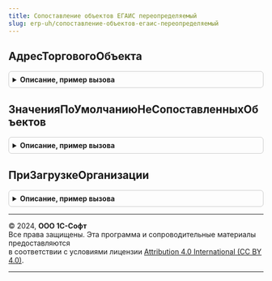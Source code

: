 ```yaml
---
title: Сопоставление объектов ЕГАИС переопределяемый
slug: erp-uh/сопоставление-объектов-егаис-переопределяемый
---
```



## АдресТорговогоОбъекта
<details style="margin: 1em 0; padding: 0.5em; border: 1px solid #ccc; border-radius: 6px;">

<summary style="font-weight: bold; cursor: pointer;">Описание, пример вызова</summary>

```bsl

// Возвращает фактический адрес торгового объекта для чека ЕГАИС.
//
// Параметры:
//  Адрес          - Строка                              - адрес торгового объекта.
//  ТорговыйОбъект - ОпределяемыйТип.ТорговыйОбъектЕГАИС - ссылка на торговый объект для определения адреса.
Процедура АдресТорговогоОбъекта(Адрес, ТорговыйОбъект) Экспорт
```

Пример вызова
```bsl
СопоставлениеОбъектовЕГАИСПереопределяемый.АдресТорговогоОбъекта(Адрес, ТорговыйОбъект) 
```
</details>

## ЗначенияПоУмолчаниюНеСопоставленныхОбъектов
<details style="margin: 1em 0; padding: 0.5em; border: 1px solid #ccc; border-radius: 6px;">

<summary style="font-weight: bold; cursor: pointer;">Описание, пример вызова</summary>

```bsl

// В функции нужно определить значения по умолчанию, которые будут подставляться в
// реквизиты не сопоставленных элементов справочника.
//
// Параметры:
//  СобственнаяОрганизация - ОпределяемыйТип.ОрганизацияКонтрагентГосИС - значение по умолчанию для собственной организации,
//  СобственныйТорговыйОбъект - ОпределяемыйТип.ТорговыйОбъектЕГАИС - значение по умолчанию для собственного торгового объекта,
//  СторонняяОрганизация - ОпределяемыйТип.ОрганизацияКонтрагентГосИС - значение по умолчанию для сторонней организации,
//  СтороннийТорговыйОбъект - ОпределяемыйТип.ТорговыйОбъектЕГАИС - значение по умолчанию для стороннего торгового объекта.
Процедура ЗначенияПоУмолчаниюНеСопоставленныхОбъектов( Экспорт
```

Пример вызова
```bsl
СопоставлениеОбъектовЕГАИСПереопределяемый.ЗначенияПоУмолчаниюНеСопоставленныхОбъектов();
```
</details>

## ПриЗагрузкеОрганизации
<details style="margin: 1em 0; padding: 0.5em; border: 1px solid #ccc; border-radius: 6px;">

<summary style="font-weight: bold; cursor: pointer;">Описание, пример вызова</summary>

```bsl

// Процедура вызывается перед записью организации в базу.
//
// Параметры:
//  Организация - СправочникОбъект.КлассификаторОрганизацийЕГАИС - загружаемая организация.
Процедура ПриЗагрузкеОрганизации(Организация) Экспорт
```

Пример вызова
```bsl
СопоставлениеОбъектовЕГАИСПереопределяемый.ПриЗагрузкеОрганизации(Организация) 
```
</details>

---

© 2024, **ООО 1С-Софт**  
Все права защищены. Эта программа и сопроводительные материалы предоставляются  
в соответствии с условиями лицензии [Attribution 4.0 International (CC BY 4.0)](https://creativecommons.org/licenses/by/4.0/legalcode).

---

